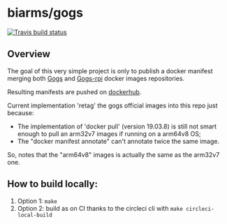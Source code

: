# biarms/gogs

[![Travis build status](https://api.travis-ci.org/biarms/gogs.svg?branch=master)](https://travis-ci.org/biarms/gogs)

## Overview
The goal of this very simple project is only to publish a docker manifest merging both [Gogs](https://hub.docker.com/r/gogs/gogs/) and [Gogs-rpi](https://hub.docker.com/r/gogs/gogs-rpi) docker images repositories.

Resulting manifests are pushed on [dockerhub](https://hub.docker.com/repository/docker/biarms/gogs).

Current implementation 'retag' the gogs official images into this repo just because:
- The implementation of 'docker pull' (version 19.03.8) is still not smart enough to pull an arm32v7 images if running on a arm64v8 OS;
- The "docker manifest annotate" can't annotate twice the same image.

So, notes that the "arm64v8" images is actually the same as the arm32v7 one.

## How to build locally:
1. Option 1: `make`
2. Option 2: build as on CI thanks to the circleci cli with `make circleci-local-build`
